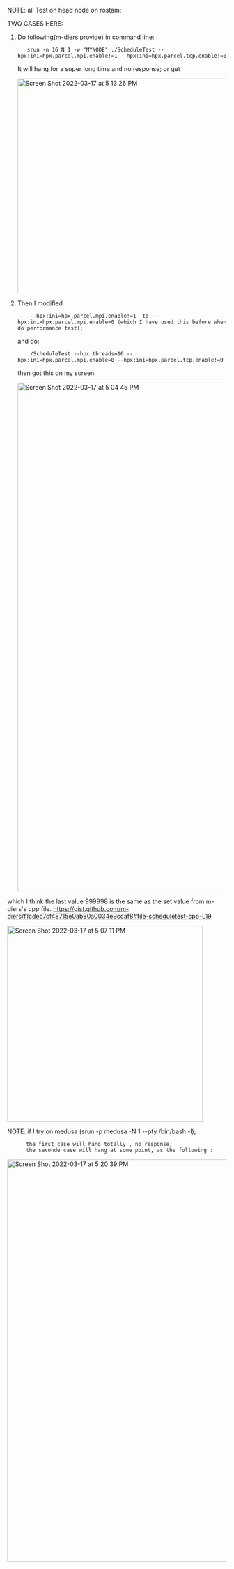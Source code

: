 NOTE: all Test on head node on rostam:

TWO CASES HERE:

1. Do following(m-diers provide) in command line:

          srun -n 16 N 1 -w "MYNODE" ./ScheduleTest --hpx:ini=hpx.parcel.mpi.enable!=1 --hpx:ini=hpx.parcel.tcp.enable!=0 

   It will hang for a super long time and no response;
   or get
   
   <img width="493" alt="Screen Shot 2022-03-17 at 5 13 26 PM" src="https://user-images.githubusercontent.com/49005493/158903093-76e392e5-1485-45a8-9426-a14fade0fe3e.png">

   
2. Then I modified 
    
           --hpx:ini=hpx.parcel.mpi.enable!=1  to --hpx:ini=hpx.parcel.mpi.enable=0 (which I have used this before when do performance test);
   and do:
   
          ./ScheduleTest --hpx:threads=16 --hpx:ini=hpx.parcel.mpi.enable=0 --hpx:ini=hpx.parcel.tcp.enable!=0
          
   then got this on my screen.
   
           
           
          
   <img width="1168" alt="Screen Shot 2022-03-17 at 5 04 45 PM" src="https://user-images.githubusercontent.com/49005493/158902217-9af32f27-d6f5-4cdd-afa7-aaf03ff830ed.png">

   
which I think the last value 999998 is the same as the set value from m-diers's cpp file.
https://gist.github.com/m-diers/f1cdec7cf48715e0ab80a0034e9ccaf8#file-scheduletest-cpp-L19

<img width="449" alt="Screen Shot 2022-03-17 at 5 07 11 PM" src="https://user-images.githubusercontent.com/49005493/158902391-3c94daba-c9d7-44eb-acf3-cb78f7f1e26b.png">


NOTE: if I try on medusa (srun -p medusa -N 1 --pty /bin/bash -l);

          the first case will hang totally , no response;
          the seconde case will hang at some point, as the following :
          
<img width="924" alt="Screen Shot 2022-03-17 at 5 20 39 PM" src="https://user-images.githubusercontent.com/49005493/158903863-b88b0317-35fa-4adc-a293-37431ce29b9a.png">
